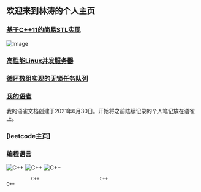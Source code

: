 ## 欢迎来到林涛的个人主页
### [基于C++11的简易STL实现](https://github.com/putaoput/LTSimpleSTL) 
![Image](src)
### [高性能Linux并发服务器](https://github.com/putaoput/WebServer)
### [循环数组实现的无锁任务队列]()
### [我的语雀](https://www.yuque.com/taotaobujue-dzh7j)
我的语雀文档创建于2021年6月30日。开始将之前陆续记录的个人笔记放在语雀上。
### [leetcode主页]

### 编程语言
![C++](./images/编程语言C++.png) ![C++](./images/编程语言C++.png)  ![C++](./images/编程语言C++.png)

             C++                      C++                                  C++